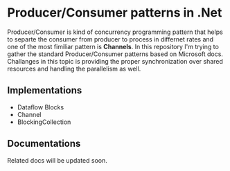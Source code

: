 
# Producer/Consumer patterns in .Net

Producer/Consumer is kind of concurrency programming pattern that helps to separte the consumer from producer to process in differnet rates and one of the most fimiliar pattern is **Channels**. 
In this repository I'm trying to gather the standard Producer/Consumer patterns based on Microsoft docs.
Challanges in this topic is providing the proper synchronization over shared resources and handling the parallelism as well.

## Implementations
- Dataflow Blocks
- Channel
- BlockingCollection

## Documentations
Related docs will be updated soon.
